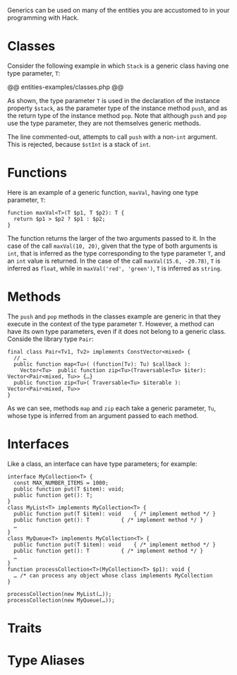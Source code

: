Generics can be used on many of the entities you are accustomed to in your programming with Hack.

# Classes

Consider the following example in which `Stack` is a generic class having one type parameter, `T`:

@@ entities-examples/classes.php @@

As shown, the type parameter `T` is used in the declaration of the instance property `$stack`, as the parameter type of the instance method `push`, and as the return type of the instance method `pop`. Note that although `push` and `pop` use the type parameter, they are not themselves generic methods. 

The line commented-out, attempts to call `push` with a non-`int` argument. This is rejected, because `$stInt` is a stack of `int`.

# Functions

Here is an example of a generic function, `maxVal`, having one type parameter, `T`:

```hack
function maxVal<T>(T $p1, T $p2): T {
  return $p1 > $p2 ? $p1 : $p2;
}
```

The function returns the larger of the two arguments passed to it. In the case of the call `maxVal(10, 20)`, given that the type of both arguments is `int`, that is inferred as the type corresponding to the type parameter `T`, and an `int` value is returned. In the case of the call `maxVal(15.6, -20.78)`, `T` is inferred as `float`, while in `maxVal('red', 'green')`, `T` is inferred as `string`.

# Methods

The `push` and `pop` methods in the classes example are generic in that they execute in the context of the type parameter `T`. However, a method can have its own type parameters, even if it does not belong to a generic class. Conside the library type `Pair`:

```hack
final class Pair<Tv1, Tv2> implements ConstVector<mixed> {
  // …
  public function map<Tu>( (function(Tv): Tu) $callback ):
    Vector<Tu>  public function zip<Tu>(Traversable<Tu> $iter):     Vector<Pair<mixed, Tu>> {…}
  public function zip<Tu>( Traversable<Tu> $iterable ): Vector<Pair<mixed, Tu>>
}
```
As we can see, methods `map` and `zip` each take a generic parameter, `Tu`, whose type is inferred from an argument passed to each method.

# Interfaces

Like a class, an interface can have type parameters; for example:

```hack
interface MyCollection<T> {
  const MAX_NUMBER_ITEMS = 1000;
  public function put(T $item): void;
  public function get(): T;
}
class MyList<T> implements MyCollection<T> {
  public function put(T $item): void	{ /* implement method */ }
  public function get(): T			{ /* implement method */ }
  …
}
class MyQueue<T> implements MyCollection<T> {
  public function put(T $item): void	{ /* implement method */ }
  public function get(): T			{ /* implement method */ }
  …
}
function processCollection<T>(MyCollection<T> $p1): void {
  … /* can process any object whose class implements MyCollection
}

processCollection(new MyList(…));
processCollection(new MyQueue(…));
```

# Traits

# Type Aliases
